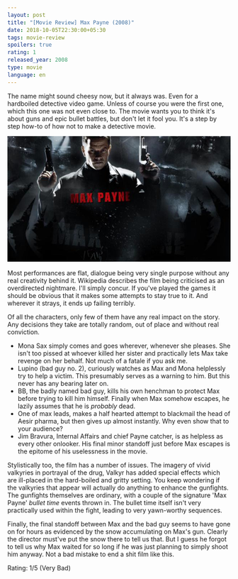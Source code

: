 ```yaml
---
layout: post
title: "[Movie Review] Max Payne (2008)"
date: 2018-10-05T22:30:00+05:30
tags: movie-review
spoilers: true
rating: 1
released_year: 2008
type: movie
language: en
---
```


The name might sound cheesy now, but it always was. Even for a hardboiled detective video game.
Unless of course you were the first one, which this one was not even close to.
The movie wants you to think it's about guns and epic bullet battles, but don't let it fool you.
It's a step by step how-to of how not to make a detective movie.

![Max Payne (2008)](/img/movie-poster-max-payne-2008.jpg 'Max Payne (2008)')


Most performances are flat, dialogue being very single purpose without any real creativity behind it.
Wikipedia describes the film being criticised as an overdirected nightmare.
I'll simply concur. If you've played the games it should be obvious that it makes some attempts to stay true to it.
And wherever it strays, it ends up failing terribly.

Of all the characters, only few of them have any real impact on the story.
Any decisions they take are totally random, out of place and without real conviction.
* Mona Sax simply comes and goes wherever, whenever she pleases.
She isn't too pissed at whoever killed her sister and practically lets Max take revenge on her behalf.
Not much of a fatale if you ask me.
* Lupino (bad guy no. 2), curiously watches as Max and Mona helplessly try to help a victim.
This presumably serves as a warning to him. But this never has any bearing later on.
* BB, the badly named bad guy, kills his own henchman to protect Max before trying to kill him himself.
Finally when Max somehow escapes, he lazily assumes that he is _probably_ dead.
* One of max leads, makes a half hearted attempt to blackmail the head of Aesir pharma, but then gives up almost instantly.
Why even show that to your audience?
* Jim Bravura, Internal Affairs and chief Payne catcher, is as helpless as every other onlooker.
His final minor standoff just before Max escapes is the epitome of his uselessness in the movie.

Stylistically too, the film has a number of issues.
The imagery of vivid valkyries in portrayal of the drug, Valkyr has added special effects which are ill-placed in the hard-boiled and gritty setting.
You keep wondering if the valkyries that appear will actually do anything to enhance the gunfights.
The gunfights themselves are ordinary, with a couple of the signature 'Max Payne' _bullet time_ events thrown in.
The bullet time itself isn't very practically used within the fight, leading to very yawn-worthy sequences.

Finally, the final standoff between Max and the bad guy seems to have gone on for hours as evidenced by the snow accumulating on Max's gun.
Clearly the director must've put the snow there to tell us that.
But I guess he forgot to tell us why Max waited for so long if he was just planning to simply shoot him anyway.
Not a bad mistake to end a shit film like this.

Rating: 1/5 (Very Bad)
